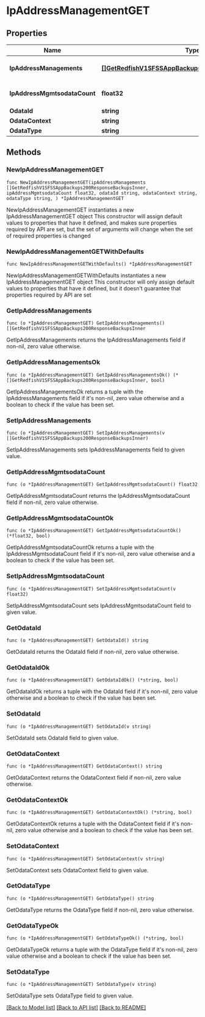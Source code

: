 # IpAddressManagementGET

## Properties

Name | Type | Description | Notes
------------ | ------------- | ------------- | -------------
**IpAddressManagements** | [**[]GetRedfishV1SFSSAppBackups200ResponseBackupsInner**](GetRedfishV1SFSSAppBackups200ResponseBackupsInner.md) | List of available interfaces | 
**IpAddressMgmtsodataCount** | **float32** | Number of available interfaces | 
**OdataId** | **string** |  | 
**OdataContext** | **string** |  | 
**OdataType** | **string** |  | 

## Methods

### NewIpAddressManagementGET

`func NewIpAddressManagementGET(ipAddressManagements []GetRedfishV1SFSSAppBackups200ResponseBackupsInner, ipAddressMgmtsodataCount float32, odataId string, odataContext string, odataType string, ) *IpAddressManagementGET`

NewIpAddressManagementGET instantiates a new IpAddressManagementGET object
This constructor will assign default values to properties that have it defined,
and makes sure properties required by API are set, but the set of arguments
will change when the set of required properties is changed

### NewIpAddressManagementGETWithDefaults

`func NewIpAddressManagementGETWithDefaults() *IpAddressManagementGET`

NewIpAddressManagementGETWithDefaults instantiates a new IpAddressManagementGET object
This constructor will only assign default values to properties that have it defined,
but it doesn't guarantee that properties required by API are set

### GetIpAddressManagements

`func (o *IpAddressManagementGET) GetIpAddressManagements() []GetRedfishV1SFSSAppBackups200ResponseBackupsInner`

GetIpAddressManagements returns the IpAddressManagements field if non-nil, zero value otherwise.

### GetIpAddressManagementsOk

`func (o *IpAddressManagementGET) GetIpAddressManagementsOk() (*[]GetRedfishV1SFSSAppBackups200ResponseBackupsInner, bool)`

GetIpAddressManagementsOk returns a tuple with the IpAddressManagements field if it's non-nil, zero value otherwise
and a boolean to check if the value has been set.

### SetIpAddressManagements

`func (o *IpAddressManagementGET) SetIpAddressManagements(v []GetRedfishV1SFSSAppBackups200ResponseBackupsInner)`

SetIpAddressManagements sets IpAddressManagements field to given value.


### GetIpAddressMgmtsodataCount

`func (o *IpAddressManagementGET) GetIpAddressMgmtsodataCount() float32`

GetIpAddressMgmtsodataCount returns the IpAddressMgmtsodataCount field if non-nil, zero value otherwise.

### GetIpAddressMgmtsodataCountOk

`func (o *IpAddressManagementGET) GetIpAddressMgmtsodataCountOk() (*float32, bool)`

GetIpAddressMgmtsodataCountOk returns a tuple with the IpAddressMgmtsodataCount field if it's non-nil, zero value otherwise
and a boolean to check if the value has been set.

### SetIpAddressMgmtsodataCount

`func (o *IpAddressManagementGET) SetIpAddressMgmtsodataCount(v float32)`

SetIpAddressMgmtsodataCount sets IpAddressMgmtsodataCount field to given value.


### GetOdataId

`func (o *IpAddressManagementGET) GetOdataId() string`

GetOdataId returns the OdataId field if non-nil, zero value otherwise.

### GetOdataIdOk

`func (o *IpAddressManagementGET) GetOdataIdOk() (*string, bool)`

GetOdataIdOk returns a tuple with the OdataId field if it's non-nil, zero value otherwise
and a boolean to check if the value has been set.

### SetOdataId

`func (o *IpAddressManagementGET) SetOdataId(v string)`

SetOdataId sets OdataId field to given value.


### GetOdataContext

`func (o *IpAddressManagementGET) GetOdataContext() string`

GetOdataContext returns the OdataContext field if non-nil, zero value otherwise.

### GetOdataContextOk

`func (o *IpAddressManagementGET) GetOdataContextOk() (*string, bool)`

GetOdataContextOk returns a tuple with the OdataContext field if it's non-nil, zero value otherwise
and a boolean to check if the value has been set.

### SetOdataContext

`func (o *IpAddressManagementGET) SetOdataContext(v string)`

SetOdataContext sets OdataContext field to given value.


### GetOdataType

`func (o *IpAddressManagementGET) GetOdataType() string`

GetOdataType returns the OdataType field if non-nil, zero value otherwise.

### GetOdataTypeOk

`func (o *IpAddressManagementGET) GetOdataTypeOk() (*string, bool)`

GetOdataTypeOk returns a tuple with the OdataType field if it's non-nil, zero value otherwise
and a boolean to check if the value has been set.

### SetOdataType

`func (o *IpAddressManagementGET) SetOdataType(v string)`

SetOdataType sets OdataType field to given value.



[[Back to Model list]](../README.md#documentation-for-models) [[Back to API list]](../README.md#documentation-for-api-endpoints) [[Back to README]](../README.md)


